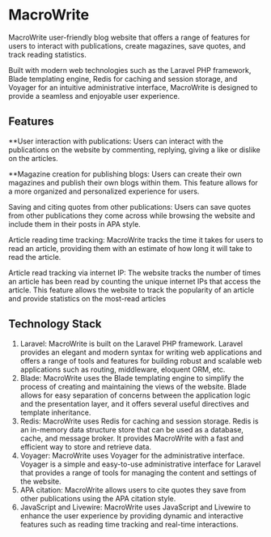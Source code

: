<h1>MacroWrite</h1>
<p>
MacroWrite user-friendly blog website that offers a range of features for users to interact with publications, create magazines, save quotes, and track reading statistics.

Built with modern web technologies such as the Laravel PHP framework, Blade templating engine, Redis for caching and session storage, and Voyager for an intuitive administrative interface, MacroWrite is designed to provide a seamless and enjoyable user experience.
</p>
<h2>
Features
</h2>
<p>
**User interaction with publications: Users can interact with the publications on the website by commenting, replying, giving a like or dislike on the articles.

**Magazine creation for publishing blogs: Users can create their own magazines and publish their own blogs within them. This feature allows for a more organized and personalized experience for users.

Saving and citing quotes from other publications: Users can save quotes from other publications they come across while browsing the website and include them in their posts in APA style.

Article reading time tracking: MacroWrite tracks the time it takes for users to read an article, providing them with an estimate of how long it will take to read the article.

Article read tracking via internet IP: The website tracks the number of times an article has been read by counting the unique internet IPs that access the article. This feature allows the website to track the popularity of an article and provide statistics on the most-read articles
</p>
<h2>
Technology Stack
</h2>
<ol>
<li>Laravel: MacroWrite is built on the Laravel PHP framework. Laravel provides an elegant and modern syntax for writing web applications and offers a range of tools and features for building robust and scalable web applications such as routing, middleware, eloquent ORM, etc.</li>
<li>Blade: MacroWrite uses the Blade templating engine to simplify the process of creating and maintaining the views of the website. Blade allows for easy separation of concerns between the application logic and the presentation layer, and it offers several useful directives and template inheritance.</li>
<li>Redis: MacroWrite uses Redis for caching and session storage. Redis is an in-memory data structure store that can be used as a database, cache, and message broker. It provides MacroWrite with a fast and efficient way to store and retrieve data.</li>
<li>Voyager: MacroWrite uses Voyager for the administrative interface. Voyager is a simple and easy-to-use administrative interface for Laravel that provides a range of tools for managing the content and settings of the website.</li>
<li>APA citation: MacroWrite allows users to cite quotes they save from other publications using the APA citation style.</li>
<li>JavaScript and Livewire: MacroWrite uses JavaScript and Livewire to enhance the user experience by providing dynamic and interactive features such as reading time tracking and real-time interactions.</li>
</ol>
